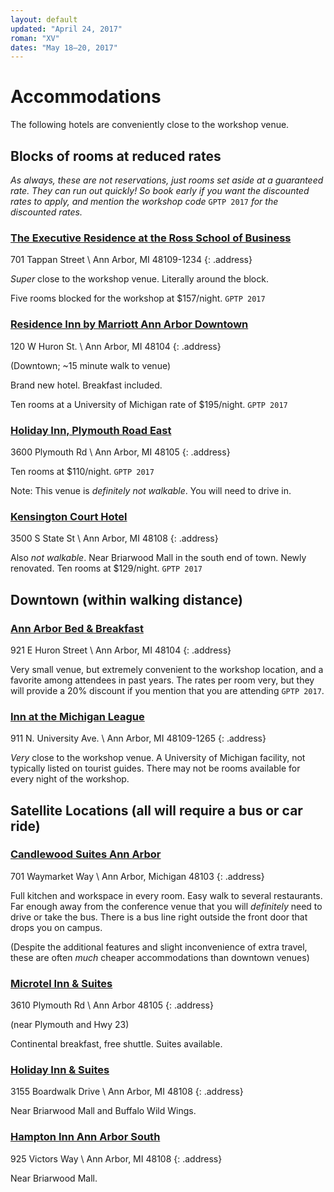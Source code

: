 ```yaml
---
layout: default
updated: "April 24, 2017"
roman: "XV"
dates: "May 18–20, 2017"
---
```


# Accommodations

The following hotels are conveniently close to the workshop venue.

## Blocks of rooms at reduced rates

_As always, these are not reservations, just rooms set aside at a guaranteed rate. They can run out quickly! So book early if you want the discounted rates to apply, and mention the workshop code_ `GPTP 2017` _for the discounted rates._

### [The Executive Residence at the Ross School of Business](https://michiganross.umich.edu/programs/executive-education/executive-accommodations)

701 Tappan Street \\
Ann Arbor, MI 48109-1234
{: .address}

_Super_ close to the workshop venue. Literally around the block.

Five rooms blocked for the workshop at $157/night. `GPTP 2017`

### [Residence Inn by Marriott Ann Arbor Downtown](http://www.marriott.com/hotels/travel/arbdt-residence-inn-ann-arbor-downtown)

120 W Huron St. \\
Ann Arbor, MI 48104
{: .address}

(Downtown; ~15 minute walk to venue)

Brand new hotel. Breakfast included.

Ten rooms at a University of Michigan rate of $195/night. `GPTP 2017`

### [Holiday Inn, Plymouth Road East](http://www.hiannarbor.com)

3600 Plymouth Rd \\
Ann Arbor, MI 48105
{: .address}

Ten rooms at $110/night. `GPTP 2017`

Note: This venue is _definitely not walkable_. You will need to drive in.

### [Kensington Court Hotel](http://www.kcourtaa.com)

3500 S State St \\
Ann Arbor, MI 48108
{: .address}

Also _not walkable_. Near Briarwood Mall in the south end of town. Newly renovated. Ten rooms at $129/night. `GPTP 2017`

## Downtown (within walking distance)

### [Ann Arbor Bed & Breakfast](http://annarborbedandbreakfast.com)

921 E Huron Street \\
Ann Arbor, MI 48104
{: .address}

Very small venue, but extremely convenient to the workshop location, and a favorite among attendees in past years. The rates per room very, but they will provide a 20% discount if you mention that you are attending `GPTP 2017`.

### [Inn at the Michigan League](https://uunions.umich.edu/league/inn)

911 N. University Ave. \\
Ann Arbor, MI  48109-1265
{: .address}

*Very* close to the workshop venue. A University of Michigan facility, not typically listed on tourist guides. There may not be rooms available for every night of the workshop.

## Satellite Locations (all will require a bus or car ride)

### [Candlewood Suites Ann Arbor](http://www.ihg.com/candlewood/hotels/us/en/ann-arbor/dttaa/hoteldetail)

701 Waymarket Way \\
Ann Arbor, Michigan 48103
{: .address}

Full kitchen and workspace in every room. Easy walk to several restaurants. Far enough away from the conference venue that you will _definitely_ need to drive or take the bus. There is a bus line right outside the front door that drops you on campus.

(Despite the additional features and slight inconvenience of extra travel, these are often _much_ cheaper accommodations than downtown venues)

### [Microtel Inn & Suites](http://microtelinn.com)

3610 Plymouth Rd \\
Ann Arbor 48105
{: .address}

(near Plymouth and Hwy 23)

Continental breakfast, free shuttle. Suites available.

### [Holiday Inn & Suites](http://www.ihg.com/holidayinn/hotels/us/en/ann-arbor/arbep/hoteldetail)

3155 Boardwalk Drive \\
Ann Arbor, MI 48108
{: .address}

Near Briarwood Mall and Buffalo Wild Wings.

### [Hampton Inn Ann Arbor South](http://www.annarborsouth.hamptoninn.com)

925 Victors Way \\
Ann Arbor, MI 48108
{: .address}

Near Briarwood Mall.
